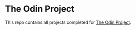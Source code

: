 # The Odin Project

This repo contains all projects completed for [The Odin Project](https://www.theodinproject.com/dashboard).
